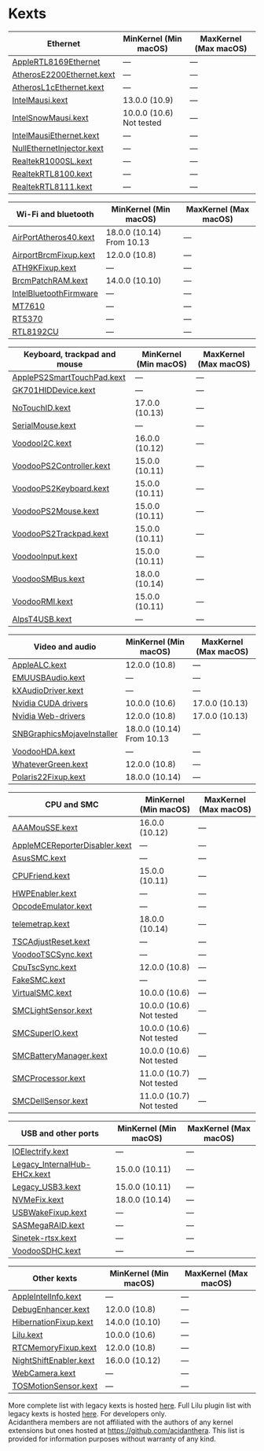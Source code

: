 Kexts
=====

| Ethernet | MinKernel (Min macOS) | MaxKernel (Max macOS) |
|----------|-----------------------|-----------------------|
| [AppleRTL8169Ethernet](https://www.realtek.com/en/directly-download) | — | — |
| [AtherosE2200Ethernet.kext](https://github.com/Mieze/AtherosE2200Ethernet) | — | — |
| [AtherosL1cEthernet.kext](https://github.com/al3xtjames/AtherosL1cEthernet) | — | — |
| [IntelMausi.kext](https://github.com/acidanthera/IntelMausi) | 13.0.0 (10.9) | — |
| [IntelSnowMausi.kext](https://github.com/acidanthera/IntelMausi) | 10.0.0 (10.6) Not tested | — |
| [IntelMausiEthernet.kext](https://github.com/Mieze/IntelMausiEthernet) | — | — |
| [NullEthernetInjector.kext](https://github.com/RehabMan/OS-X-Null-Ethernet) | — | — |
| [RealtekR1000SL.kext](https://github.com/SergeySlice/RealtekLANv3) | — | — |
| [RealtekRTL8100.kext](https://github.com/Mieze/RealtekRTL8100) | — | — |
| [RealtekRTL8111.kext](https://github.com/Mieze/RTL8111_driver_for_OS_X) | — | — |

| Wi-Fi and bluetooth | MinKernel (Min macOS) | MaxKernel (Max macOS) |
|---------------------|-----------------------|-----------------------|
| [AirPortAtheros40.kext](https://i.applelife.ru/2018/12/442854_AirPortAtheros40.kext.zip) | 18.0.0 (10.14) From 10.13 | — |
| [AirportBrcmFixup.kext](https://github.com/acidanthera/AirportBrcmFixup) | 12.0.0 (10.8) | — |
| [ATH9KFixup.kext](https://github.com/chunnann/ATH9KFixup) | — | — |
| [BrcmPatchRAM.kext](https://github.com/acidanthera/BrcmPatchRAM) | 14.0.0 (10.10) | — |
| [IntelBluetoothFirmware](https://github.com/zxystd/IntelBluetoothFirmware) | — | — |
| [MT7610](https://d86o2zu8ugzlg.cloudfront.net/mediatek-craft/drivers/MT7612_7610U_D5.0.1.25_SDK1.0.2.18_UI5.0.0.27_20151209.zip) | — | — |
| [RT5370](https://d86o2zu8ugzlg.cloudfront.net/mediatek-craft/drivers/RTUSB_D2870-4.2.9.2_UI-4.0.9.6_2013_11_29.zip) | — | — |
| [RTL8192CU](https://drive.google.com/file/d/1ZtdMqlvKBbHULJhl1u9omuLOy6j0vx48/view?usp=sharing) | — | — |

| Keyboard, trackpad and mouse | MinKernel (Min macOS) | MaxKernel (Max macOS) |
|------------------------------|-----------------------|-----------------------|
| [ApplePS2SmartTouchPad.kext](https://osxlatitude.com/forums/topic/1948-elan-focaltech-and-synaptics-smart-touchpad-driver-mac-os-x/) | — | — |
| [GK701HIDDevice.kext](https://github.com/osy86/GK701HIDDevice) | — | — |
| [NoTouchID.kext](https://github.com/al3xtjames/NoTouchID) | 17.0.0 (10.13) | — |
| [SerialMouse.kext](https://github.com/Goldfish64/SerialMouse) | — | — |
| [VoodooI2C.kext](https://github.com/alexandred/VoodooI2C) | 16.0.0 (10.12) | — |
| [VoodooPS2Controller.kext](https://github.com/acidanthera/VoodooPS2) | 15.0.0 (10.11) | — |
| [VoodooPS2Keyboard.kext](https://github.com/acidanthera/VoodooPS2) | 15.0.0 (10.11) | — |
| [VoodooPS2Mouse.kext](https://github.com/acidanthera/VoodooPS2) | 15.0.0 (10.11) | — |
| [VoodooPS2Trackpad.kext](https://github.com/acidanthera/VoodooPS2) | 15.0.0 (10.11) | — |
| [VoodooInput.kext](https://github.com/acidanthera/VoodooInput) | 15.0.0 (10.11) | — |
| [VoodooSMBus.kext](https://github.com/leo-labs/VoodooSMBus) | 18.0.0 (10.14) | — |
| [VoodooRMI.kext](https://github.com/VoodooSMBus/VoodooRMI) | 15.0.0 (10.11) | — |
| [AlpsT4USB.kext](https://github.com/blankmac/AlpsT4USB) | — | — |

| Video and audio | MinKernel (Min macOS) | MaxKernel (Max macOS) |
|-----------------|-----------------------|-----------------------|
| [AppleALC.kext](https://github.com/acidanthera/AppleALC) | 12.0.0 (10.8) | — |
| [EMUUSBAudio.kext](https://github.com/Wouter1/EMU-driver) | — | — |
| [kXAudioDriver.kext](https://github.com/kxproject/kx-audio-driver) | — | — |
| [Nvidia CUDA drivers](https://www.nvidia.com/object/mac-driver-archive.html) | 10.0.0 (10.6) | 17.0.0 (10.13) |
| [Nvidia Web-drivers](https://gfe.nvidia.com/mac-update) | 12.0.0 (10.8) | 17.0.0 (10.13) |
| [SNBGraphicsMojaveInstaller](https://github.com/Andrej-Antipov/SNBGraphicsMojaveInstaller) | 18.0.0 (10.14) From 10.13 | — |
| [VoodooHDA.kext](https://sourceforge.net/projects/voodoohda/) | — | — |
| [WhateverGreen.kext](https://github.com/acidanthera/WhateverGreen) | 12.0.0 (10.8) | — |
| [Polaris22Fixup.kext](https://github.com/osy86/Polaris22Fixup) | 18.0.0 (10.14) | — |

| CPU and SMC | MinKernel (Min macOS) | MaxKernel (Max macOS) |
|-------------|-----------------------|-----------------------|
| [AAAMouSSE.kext](https://forums.macrumors.com/threads/mp3-1-others-sse-4-2-emulation-to-enable-amd-metal-driver.2206682/) | 16.0.0 (10.12) | — |
| [AppleMCEReporterDisabler.kext](https://github.com/acidanthera/bugtracker/issues/424#issuecomment-535624313) | — | — |
| [AsusSMC.kext](https://github.com/hieplpvip/AsusSMC) | — | — |
| [CPUFriend.kext](https://github.com/acidanthera/CPUFriend) | 15.0.0 (10.11) | — |
| [HWPEnabler.kext](https://github.com/headkaze/HWPEnable) | — | — |
| [OpcodeEmulator.kext](https://www.insanelymac.com/forum/topic/329704-opcode-emulator-opemu-plug-in-project/) | — | — |
| [telemetrap.kext](https://forums.macrumors.com/posts/28447707) | 18.0.0 (10.14) | — |
| [TSCAdjustReset.kext](https://github.com/interferenc/TSCAdjustReset) | — | — |
| [VoodooTSCSync.kext](https://github.com/RehabMan/VoodooTSCSync) | — | — |
| [CpuTscSync.kext](https://github.com/acidanthera/CpuTscSync) | 12.0.0 (10.8) | — |
| [FakeSMC.kext](https://github.com/CloverHackyColor/FakeSMC3_with_plugins) | — | — |
| [VirtualSMC.kext](https://github.com/acidanthera/VirtualSMC) | 10.0.0 (10.6) | — |
| [SMCLightSensor.kext](https://github.com/acidanthera/VirtualSMC) | 10.0.0 (10.6) Not tested | — |
| [SMCSuperIO.kext](https://github.com/acidanthera/VirtualSMC) | 10.0.0 (10.6) Not tested | — |
| [SMCBatteryManager.kext](https://github.com/acidanthera/VirtualSMC) | 10.0.0 (10.6) Not tested | — |
| [SMCProcessor.kext](https://github.com/acidanthera/VirtualSMC) | 11.0.0 (10.7) Not tested | — |
| [SMCDellSensor.kext](https://github.com/acidanthera/VirtualSMC) | 11.0.0 (10.7) Not tested | — |

| USB and other ports | MinKernel (Min macOS) | MaxKernel (Max macOS) |
|---------------------|-----------------------|-----------------------|
| [IOElectrify.kext](https://github.com/the-darkvoid/macOS-IOElectrify) | — | — |
| [Legacy_InternalHub-EHCx.kext](https://applelife.ru/posts/537459) | 15.0.0 (10.11) | — |
| [Legacy_USB3.kext](https://applelife.ru/posts/537459) | 15.0.0 (10.11) | — |
| [NVMeFix.kext](https://github.com/acidanthera/NVMeFix) | 18.0.0 (10.14) | — |
| [USBWakeFixup.kext](https://github.com/osy86/USBWakeFixup) | — | — |
| [SASMegaRAID.kext](https://github.com/dukzcry/osx-goodies) | — | — |
| [Sinetek-rtsx.kext](https://www.insanelymac.com/forum/topic/321080-sineteks-driver-for-realtek-rtsx-sdhc-card-readers/?do=findComment&comment=2376387) | — | — |
| [VoodooSDHC.kext](https://github.com/lvs1974/VoodooSDHCMod) | — | — |

| Other kexts | MinKernel (Min macOS) | MaxKernel (Max macOS) |
|-------------|-----------------------|-----------------------|
| [AppleIntelInfo.kext](https://github.com/headkaze/AppleIntelInfo) | — | — |
| [DebugEnhancer.kext](https://github.com/acidanthera/DebugEnhancer) | 12.0.0 (10.8) | — |
| [HibernationFixup.kext](https://github.com/acidanthera/HibernationFixup) | 14.0.0 (10.10) | — |
| [Lilu.kext](https://github.com/acidanthera/Lilu) | 10.0.0 (10.6) | — |
| [RTCMemoryFixup.kext](https://github.com/lvs1974/RTCMemoryFixup) | 12.0.0 (10.8) | — |
| [NightShiftEnabler.kext](https://github.com/cdf/NightShiftEnabler) | 16.0.0 (10.12) | — |
| [WebCamera.kext](https://www.applelife.ru/threads/asus-x550vc-i-asus-x550cc.41752/page-130#post-593586) | — | — |
| [TOSMotionSensor.kext](https://github.com/jslegendre/TOSMotionSensor) | — | — |

More complete list with legacy kexts is hosted [here](https://docs.google.com/spreadsheets/d/15S-ocrkm_VTUJpKxNII-YUyQFd5VYdjbe0DHlZVCQyM). Full Lilu plugin list with legacy kexts is hosted [here](https://github.com/acidanthera/Lilu/blob/master/KnownPlugins.md). For developers only.   
Acidanthera members are not affiliated with the authors of any kernel extensions but ones hosted at https://github.com/acidanthera. This list is provided for information purposes without warranty of any kind.  
